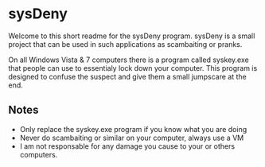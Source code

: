 # sysDeny
Welcome to this short readme for the sysDeny program. sysDeny is a small project that can be used in such applications as scambaiting or pranks.

On all Windows Vista & 7 computers there is a program called syskey.exe that people can use to essentialy lock down your computer. This program is designed to confuse the suspect and give them a small jumpscare at the end.

## Notes
- Only replace the syskey.exe program if you know what you are doing
- Never do scambaiting or similar on your computer, always use a VM
- I am not responsable for any damage you cause to your or others computers.